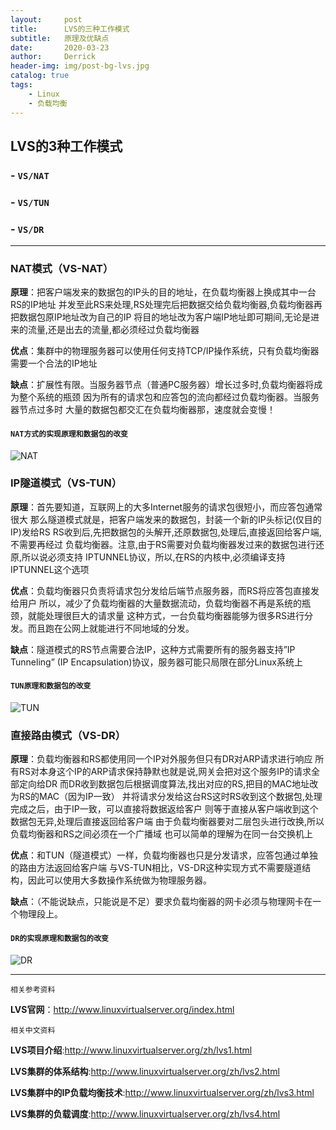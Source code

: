```yaml
---
layout:     post
title:      LVS的三种工作模式
subtitle:   原理及优缺点
date:       2020-03-23
author:     Derrick
header-img: img/post-bg-lvs.jpg
catalog: true
tags:
    - Linux
    - 负载均衡
---
```


## **LVS**的3种工作模式

### - **`VS/NAT`**
    
### - **`VS/TUN`**
    
### - **`VS/DR`**









<meta name="referrer" content="no-referrer" />

***

### NAT模式（VS-NAT）

**原理**：把客户端发来的数据包的IP头的目的地址，在负载均衡器上换成其中一台RS的IP地址
并发至此RS来处理,RS处理完后把数据交给负载均衡器,负载均衡器再把数据包原IP地址改为自己的IP
将目的地址改为客户端IP地址即可期间,无论是进来的流量,还是出去的流量,都必须经过负载均衡器

**优点**：集群中的物理服务器可以使用任何支持TCP/IP操作系统，只有负载均衡器需要一个合法的IP地址

**缺点**：扩展性有限。当服务器节点（普通PC服务器）增长过多时,负载均衡器将成为整个系统的瓶颈
因为所有的请求包和应答包的流向都经过负载均衡器。当服务器节点过多时
大量的数据包都交汇在负载均衡器那，速度就会变慢！

#### `NAT方式的实现原理和数据包的改变`
![NAT](https://img-blog.csdn.net/20160319232420290)


### IP隧道模式（VS-TUN）

**原理**：首先要知道，互联网上的大多Internet服务的请求包很短小，而应答包通常很大
那么隧道模式就是，把客户端发来的数据包，封装一个新的IP头标记(仅目的IP)发给RS
RS收到后,先把数据包的头解开,还原数据包,处理后,直接返回给客户端,不需要再经过
负载均衡器。注意,由于RS需要对负载均衡器发过来的数据包进行还原,所以说必须支持
IPTUNNEL协议，所以,在RS的内核中,必须编译支持IPTUNNEL这个选项

**优点**：负载均衡器只负责将请求包分发给后端节点服务器，而RS将应答包直接发给用户
所以，减少了负载均衡器的大量数据流动，负载均衡器不再是系统的瓶颈，就能处理很巨大的请求量
这种方式，一台负载均衡器能够为很多RS进行分发。而且跑在公网上就能进行不同地域的分发。

**缺点**：隧道模式的RS节点需要合法IP，这种方式需要所有的服务器支持”IP Tunneling”
(IP Encapsulation)协议，服务器可能只局限在部分Linux系统上

#### `TUN原理和数据包的改变`
![TUN](https://img-blog.csdn.net/20160319232532978)


### 直接路由模式（VS-DR）

**原理**：负载均衡器和RS都使用同一个IP对外服务但只有DR对ARP请求进行响应
所有RS对本身这个IP的ARP请求保持静默也就是说,网关会把对这个服务IP的请求全部定向给DR
而DR收到数据包后根据调度算法,找出对应的RS,把目的MAC地址改为RS的MAC（因为IP一致）
并将请求分发给这台RS这时RS收到这个数据包,处理完成之后，由于IP一致，可以直接将数据返给客户
则等于直接从客户端收到这个数据包无异,处理后直接返回给客户端
由于负载均衡器要对二层包头进行改换,所以负载均衡器和RS之间必须在一个广播域
也可以简单的理解为在同一台交换机上

**优点**：和TUN（隧道模式）一样，负载均衡器也只是分发请求，应答包通过单独的路由方法返回给客户端
与VS-TUN相比，VS-DR这种实现方式不需要隧道结构，因此可以使用大多数操作系统做为物理服务器。

**缺点**：（不能说缺点，只能说是不足）要求负载均衡器的网卡必须与物理网卡在一个物理段上。

#### `DR的实现原理和数据包的改变`

![DR](https://img-blog.csdn.net/20160319232314633)




***
`相关参考资料`

**LVS官网**：http://www.linuxvirtualserver.org/index.html

`相关中文资料`

**LVS项目介绍**:http://www.linuxvirtualserver.org/zh/lvs1.html 

**LVS集群的体系结构**:http://www.linuxvirtualserver.org/zh/lvs2.html 

**LVS集群中的IP负载均衡技术**:http://www.linuxvirtualserver.org/zh/lvs3.html

**LVS集群的负载调度**:http://www.linuxvirtualserver.org/zh/lvs4.html 
